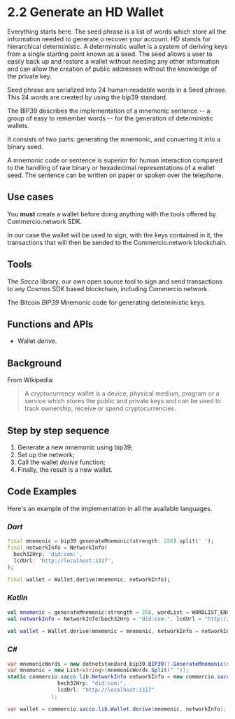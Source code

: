 # 2.2 Generate an HD Wallet

Everything starts here. The seed phrase is a list of words which store all the information needed to generate o recover your account.
HD stands for hierarchical deterministic. A deterministic wallet is a system of deriving keys from a single starting point known as a seed. The seed allows a user to easily back up and restore a wallet without needing any other information and can allow the creation of public addresses without the knowledge of the private key. 

Seed phrase are serialized into 24 human-readable words in a Seed phrase. This 24 words are created by using the bip39 standard.

The BIP39 describes the implementation of a mnemonic sentence -- a group of easy to remember words -- for the generation of deterministic wallets.

It consists of two parts: generating the mnemonic, and converting it into a binary seed.

A mnemonic code or sentence is superior for human interaction compared to the handling of raw binary or hexadecimal representations of a wallet seed. 
The sentence can be written on paper or spoken over the telephone.


## Use cases

You **must** create a wallet before doing anything with the tools offered by Commercio.network SDK.

In our case the wallet will be used to sign, with the keys contained in it, the transactions that will then be sended to the Commercio.network blockchain.

## Tools

The _Sacco_ library, our own open source tool to sign and send transactions to any Cosmos SDK based blockchain, including Commercio.network.

The Bitcoin _BIP39_ Mnemonic code for generating deterministic keys.

## Functions and APIs

- Wallet _derive_.

## Background

From Wikipedia:
> A cryptocurrency wallet is a device, physical medium, program or a service which stores the public and private keys and can be used to track ownership, receive or spend cryptocurrencies.

## Step by step sequence

1. Generate a new mnemonic using bip39;
2. Set up the network;
3. Call the wallet _derive_ function;
4. Finally, the result is a new wallet.

## Code Examples

Here's an example of the implementation in all the available languages.

### _Dart_

```dart
final mnemonic = bip39.generateMnemonic(strength: 256).split(' ');
final networkInfo = NetworkInfo(
  bech32Hrp: 'did:com:',
  lcdUrl: 'http://localhost:1317',
);

final wallet = Wallet.derive(mnemonic, networkInfo);
```

### _Kotlin_

```kotlin
val mnemonic = generateMnemonic(strength = 256, wordList = WORDLIST_ENGLISH).split(" ")
val networkInfo = NetworkInfo(bech32Hrp = "did:com:", lcdUrl = "http://localhost:1317")

val wallet = Wallet.derive(mnemonic = mnemonic, networkInfo = networkInfo)
```

### _C#_

```csharp
var mnemonicWords = new dotnetstandard_bip39.BIP39().GenerateMnemonic(strength: 256, wordlistType: dotnetstandard_bip39.BIP39Wordlist.English);
var mnemonic = new List<string>(mnemonicWords.Split(" "));
static commercio.sacco.lib.NetworkInfo networkInfo = new commercio.sacco.lib.NetworkInfo(
                bech32Hrp: "did:com:",
                lcdUrl: "http://localhost:1317"
              );

var wallet = commercio.sacco.lib.Wallet.derive(mnemonic, networkInfo);
```
